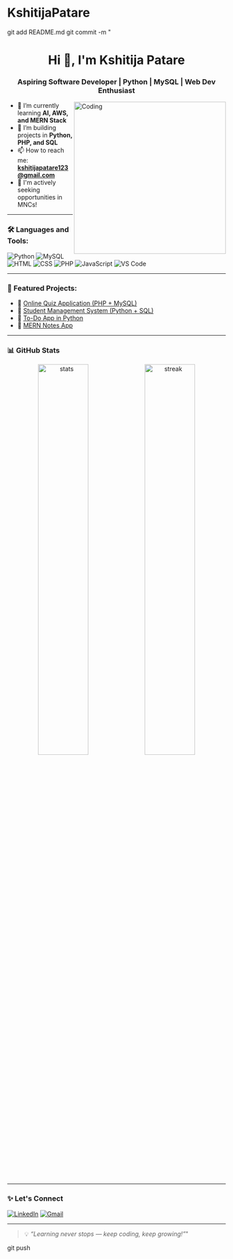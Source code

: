 # KshitijaPatare
git add README.md
git commit -m "<h1 align="center">Hi 👋, I'm Kshitija Patare</h1>
<h3 align="center">Aspiring Software Developer | Python | MySQL | Web Dev Enthusiast</h3>

<img align="right" alt="Coding" width="350" src="https://media.giphy.com/media/qgQUggAC3Pfv687qPC/giphy.gif">

- 🌱 I’m currently learning **AI, AWS, and MERN Stack**
- 🔭 I’m building projects in **Python, PHP, and SQL**
- 📫 How to reach me: **kshitijapatare123@gmail.com**
- 💼 I'm actively seeking opportunities in MNCs!

---

### 🛠️ Languages and Tools:
![Python](https://img.shields.io/badge/-Python-3776AB?style=flat&logo=python&logoColor=white)
![MySQL](https://img.shields.io/badge/-MySQL-4479A1?style=flat&logo=mysql&logoColor=white)
![HTML](https://img.shields.io/badge/-HTML5-E34F26?style=flat&logo=html5&logoColor=white)
![CSS](https://img.shields.io/badge/-CSS3-1572B6?style=flat&logo=css3)
![PHP](https://img.shields.io/badge/-PHP-777BB4?style=flat&logo=php)
![JavaScript](https://img.shields.io/badge/-JavaScript-F7DF1E?style=flat&logo=javascript&logoColor=black)
![VS Code](https://img.shields.io/badge/-VSCode-007ACC?style=flat&logo=visual-studio-code)

---

### 📌 Featured Projects:
- 🔹 [Online Quiz Application (PHP + MySQL)](https://github.com/KshitijaPatare/Online-Quiz-App)
- 🔹 [Student Management System (Python + SQL)](https://github.com/KshitijaPatare/Student-Management-System)
- 🔹 [To-Do App in Python](https://github.com/KshitijaPatare/Python-Todo-App)
- 🔹 [MERN Notes App](https://github.com/KshitijaPatare/MERN-Notes-App)

---

### 📊 GitHub Stats
<p align="center">
  <img src="https://github-readme-stats.vercel.app/api?username=KshitijaPatare&show_icons=true&theme=radical" alt="stats" width="48%"/>
  <img src="https://github-readme-streak-stats.herokuapp.com/?user=KshitijaPatare&theme=radical" alt="streak" width="48%"/>
</p>

---

### ✨ Let's Connect
[![LinkedIn](https://img.shields.io/badge/-LinkedIn-0077B5?style=flat&logo=linkedin&logoColor=white)](https://www.linkedin.com/in/kshitijapatare)
[![Gmail](https://img.shields.io/badge/-Email-D14836?style=flat&logo=gmail&logoColor=white)](mailto:kshitijapatare123@gmail.com)

---

> 💡 *“Learning never stops — keep coding, keep growing!”*"

git push
